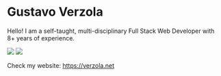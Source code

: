 # Gustavo Verzola

Hello! I am a self-taught, multi-disciplinary Full Stack Web Developer with 8+ years of experience.

![](https://github-readme-stats.vercel.app/api?username=verzola&count_private=true&show_icons=true&line_height=40&bg_color=0d1117&hide_border=true&text_color=FFFFFF)
![](https://github-readme-stats.vercel.app/api/top-langs/?username=verzola&bg_color=0d1117&hide_border=true&text_color=FFFFFF&foo=bar)

Check my website: https://verzola.net
